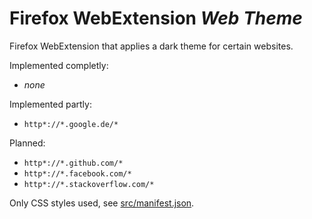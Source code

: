# Firefox WebExtension _Web Theme_

Firefox WebExtension that applies a dark theme for certain websites.
 
Implemented completly:

* _none_
 
Implemented partly:

* `http*://*.google.de/*`

Planned:

* `http*://*.github.com/*`
* `http*://*.facebook.com/*`
* `http*://*.stackoverflow.com/*`

Only CSS styles used, see [src/manifest.json](src/manifest.json).